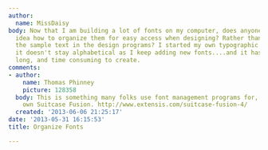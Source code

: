 ```yaml
---
author:
  name: MissDaisy
body: Now that I am building a lot of fonts on my computer, does anyone have a great
  idea how to organize them for easy access when designing? Rather than looking at
  the sample text in the design programs? I started my own typographic display--but
  it doesn't stay alphabetical as I keep adding new fonts....and it has become pages
  long, and time consuming to create.
comments:
- author:
    name: Thomas Phinney
    picture: 128358
  body: This is something many folks use font management programs for, such as our
    own Suitcase Fusion. http://www.extensis.com/suitcase-fusion-4/
  created: '2013-06-06 21:25:17'
date: '2013-05-31 16:15:53'
title: Organize Fonts

---
```


